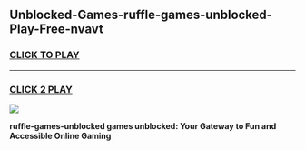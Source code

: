 
## Unblocked-Games-ruffle-games-unblocked-Play-Free-nvavt
<h3>
<a href="https://premium76.site?title=ruffle-games-unblocked&ref=24M">CLICK TO PLAY</a></h3>
<hr>

<h3>
<a href="https://premium76.site?title=ruffle-games-unblocked&ref=24M">CLICK 2 PLAY</a>
  
</h3>

<a href="https://premium76.site?title=ruffle-games-unblocked&ref=24M"><img src="https://clearcache.store/games.png"></a>


**ruffle-games-unblocked games unblocked: Your Gateway to Fun and Accessible Online Gaming**
